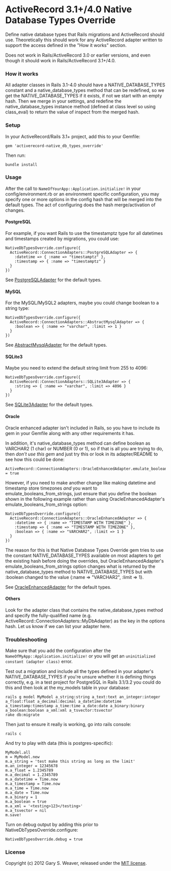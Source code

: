 ActiveRecord 3.1+/4.0 Native Database Types Override
=====

Define native database types that Rails migrations and ActiveRecord should use. Theoretically this should work for any ActiveRecord adapter written to support the access defined in the "How it works" section.

Does not work in Rails/ActiveRecord 3.0 or earlier versions, and even though it should work in Rails/ActiveRecord 3.1+/4.0.

### How it works

All adapter classes in Rails 3.1-4.0 should have a NATIVE_DATABASE_TYPES constant and a native_database_types method that can be redefined, so we get the NATIVE_DATABASE_TYPES if it exists, if not we start with an empty hash. Then we merge in your settings, and redefine the native_database_types instance method (defined at class level so using class_eval) to return the value of inspect from the merged hash.

### Setup

In your ActiveRecord/Rails 3.1+ project, add this to your Gemfile:

    gem 'activerecord-native_db_types_override'

Then run:

    bundle install

### Usage

After the call to `NameOfYourApp::Application.initialize!` in your config/environment.rb or an environment specific configuration, you may specify one or more options in the config hash that will be merged into the default types. The act of configuring does the hash merge/activation of changes.

#### PostgreSQL

For example, if you want Rails to use the timestamptz type for all datetimes and timestamps created by migrations, you could use:

    NativeDbTypesOverride.configure({
      ActiveRecord::ConnectionAdapters::PostgreSQLAdapter => {
        :datetime => { :name => "timestamptz" },
        :timestamp => { :name => "timestamptz" }
      }
    })

See [PostgreSQLAdapter][postgres_adapter] for the default types.

#### MySQL

For the MySQL/MySQL2 adapters, maybe you could change boolean to a string type:

    NativeDbTypesOverride.configure({
      ActiveRecord::ConnectionAdapters::AbstractMysqlAdapter => {
        :boolean => { :name => "varchar", :limit => 1 }
      }
    })

See [AbstractMysqlAdapter][mysql_adapter] for the default types.

#### SQLite3

Maybe you need to extend the default string limit from 255 to 4096:

    NativeDbTypesOverride.configure({
      ActiveRecord::ConnectionAdapters::SQLite3Adapter => {
        :string => { :name => "varchar", :limit => 4096 }
      }
    })

See [SQLite3Adapter][sqlite_adapter] for the default types.

#### Oracle

Oracle enhanced adapter isn't included in Rails, so you have to include its gem in your Gemfile along with any other requirements it has.

In addition, it's native_database_types method can define boolean as VARCHAR2 (1 char) or NUMBER (0 or 1), so if that is all you are trying to do, then *don't use this gem* and just try this or look in its adapter/README to see how this could be done:

    ActiveRecord::ConnectionAdapters::OracleEnhancedAdapter.emulate_booleans_from_strings = true

However, if you need to make another change like making datetime and timestamp store timezones *and* you want to emulate_booleans_from_strings, just ensure that you define the boolean shown in the following example rather than using OracleEnhancedAdapter's emulate_booleans_from_strings option:

    NativeDbTypesOverride.configure({
      ActiveRecord::ConnectionAdapters::OracleEnhancedAdapter => {
        :datetime => { :name => "TIMESTAMP WITH TIMEZONE" },
        :timestamp => { :name => "TIMESTAMP WITH TIMEZONE" },
        :boolean => { :name => "VARCHAR2", :limit => 1 }
      }
    })

The reason for this is that Native Database Types Override gem tries to use the constant NATIVE_DATABASE_TYPES available on most adapters to get the existing hash before doing the overrides, but OracleEnhancedAdapter's emulate_booleans_from_strings option changes what is returned by the native_database_types method to NATIVE_DATABASE_TYPES but with :boolean changed to the value {:name => "VARCHAR2", :limit => 1}.

See [OracleEnhancedAdapter][oracle_adapter] for the default types.

#### Others

Look for the adapter class that contains the native_database_types method and specify the fully-qualified name (e.g. ActiveRecord::ConnectionAdapters::MyDbAdapter) as the key in the options hash. Let us know if we can list your adapter here.

### Troubleshooting

Make sure that you add the configuration after the `NameOfMyApp::Application.initialize!` or you will get an `uninitialized constant (adapter class)` error.

Test out a migration and include all the types defined in your adapter's NATIVE_DATABASE_TYPES if you're unsure whether it is defining things correctly, e.g. in a test project for PostgreSQL in Rails 3.1/3.2 you could do this and then look at the my_models table in your database:

    rails g model MyModel a_string:string a_text:text an_integer:integer a_float:float a_decimal:decimal a_datetime:datetime a_timestamp:timestamp a_time:time a_date:date a_binary:binary a_boolean:boolean a_xml:xml a_tsvector:tsvector
    rake db:migrate

Then just to ensure it really is working, go into rails console:

    rails c

And try to play with data (this is postgres-specific):

    MyModel.all
    m = MyModel.new
    m.a_string = 'test make this string as long as the limit'
    m.an_integer = 12345678
    m.a_float = 1.2345789
    m.a_decimal = 1.2345789
    m.a_datetime = Time.now
    m.a_timestamp = Time.now
    m.a_time = Time.now
    m.a_date = Time.now
    m.a_binary = 1
    m.a_boolean = true
    m.a_xml = '<testing>123</testing>'
    m.a_tsvector = nil
    m.save!

Turn on debug output by adding this prior to NativeDbTypesOverride.configure:

    NativeDbTypesOverride.debug = true

### License

Copyright (c) 2012 Gary S. Weaver, released under the [MIT license][lic].

[postgres_adapter]: https://github.com/rails/rails/blob/master/activerecord/lib/active_record/connection_adapters/postgresql_adapter.rb
[mysql_adapter]: https://github.com/rails/rails/blob/master/activerecord/lib/active_record/connection_adapters/abstract_mysql_adapter.rb
[sqlite_adapter]: https://github.com/rails/rails/blob/master/activerecord/lib/active_record/connection_adapters/sqlite3_adapter.rb
[oracle_adapter]: https://github.com/rsim/oracle-enhanced/blob/master/lib/active_record/connection_adapters/oracle_enhanced_adapter.rb
[lic]: http://github.com/garysweaver/activerecord-native_db_types_override/blob/master/LICENSE
